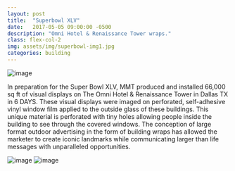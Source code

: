 ```yaml
---
layout: post
title:  "Superbowl XLV"
date:   2017-05-05 09:00:00 -0500
description: "Omni Hotel & Renaissance Tower wraps."
class: flex-col-2
img: assets/img/superbowl-img1.jpg
categories: building
---
```

![image](../../assets/img/superbowl-hero.jpg "some image")

<span>I</span>n preparation for the Super Bowl XLV, MMT produced and installed 66,000 sq ft of visual displays on The Omni Hotel & Renaissance Tower in Dallas TX in 6 DAYS. These visual displays were imaged on perforated, self-adhesive vinyl window film applied to the outside glass of these buildings. This unique material is perforated with tiny holes allowing people inside the building to see through the covered windows. The conception of large format outdoor advertising in the form of building wraps has allowed the marketer to create iconic landmarks while communicating larger than life messages with unparalleled opportunities.

![image](../../assets/img/superbowl-img1.jpg "some image")
![image](../../assets/img/superbowl-img2.jpg "some image")
